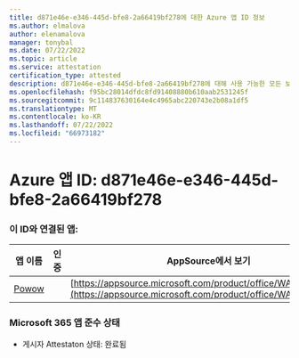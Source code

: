 ```yaml
---
title: d871e46e-e346-445d-bfe8-2a66419bf278에 대한 Azure 앱 ID 정보
ms.author: elmalova
author: elenamalova
manager: tonybal
ms.date: 07/22/2022
ms.topic: article
ms.service: attestation
certification_type: attested
description: d871e46e-e346-445d-bfe8-2a66419bf278에 대해 사용 가능한 모든 보안 및 규정 준수 정보입니다.
ms.openlocfilehash: f95bc28014dfdc8fd91408880b610aab2531245f
ms.sourcegitcommit: 9c114837630164e4c4965abc220743e2b08a1df5
ms.translationtype: MT
ms.contentlocale: ko-KR
ms.lasthandoff: 07/22/2022
ms.locfileid: "66973182"
---
```

# <a name="azure-app-id-d871e46e-e346-445d-bfe8-2a66419bf278"></a>Azure 앱 ID: d871e46e-e346-445d-bfe8-2a66419bf278


### <a name="apps-associated-with-this-id"></a>이 ID와 연결된 앱:
| **앱 이름** | **인증** | **AppSource에서 보기** |
|--------------|---------------|-----------------------|
| [Powow](../forward/WA200002952.md) |  | [https://appsource.microsoft.com/product/office/WA200002952](https://appsource.microsoft.com/product/office/WA200002952) |

### <a name="microsoft-365-app-compliance-status"></a>Microsoft 365 앱 준수 상태
- 게시자 Attestaton 상태: 완료됨
